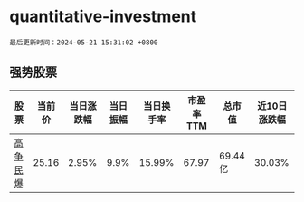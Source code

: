 # quantitative-investment

`最后更新时间：2024-05-21 15:31:02 +0800`

## 强势股票

|股票|当前价|当日涨跌幅|当日振幅|当日换手率|市盈率TTM|总市值|近10日涨跌幅|
|----|----|----|----|----|----|----|----|
|[高争民爆](https://xueqiu.com/S/SZ002827)|25.16|2.95%|9.9%|15.99%|67.97|69.44亿|30.03%|

